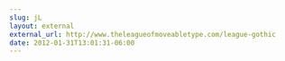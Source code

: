 ```yaml
---
slug: jL
layout: external
external_url: http://www.theleagueofmoveabletype.com/league-gothic
date: 2012-01-31T13:01:31-06:00
---
```

